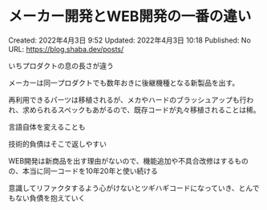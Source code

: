 # メーカー開発とWEB開発の一番の違い

Created: 2022年4月3日 9:52
Updated: 2022年4月3日 10:18
Published: No
URL: https://blog.shaba.dev/posts/

いちプロダクトの息の長さが違う

メーカーは同一プロダクトでも数年おきに後継機種となる新製品を出す。

再利用できるパーツは移植されるが、メカやハードのブラッシュアップも行われ、求められるスペックもあがるので、既存コードが丸々移植されることは稀。

言語自体を変えることも

技術的負債はそこで返しやすい

WEB開発は新商品を出す理由がないので、機能追加や不具合改修はするものの、本当に同一コードを10年20年と使い続ける

意識してリファクタするよう心がけないとツギハギコードになっていき、とんでもない負債を抱えていく
